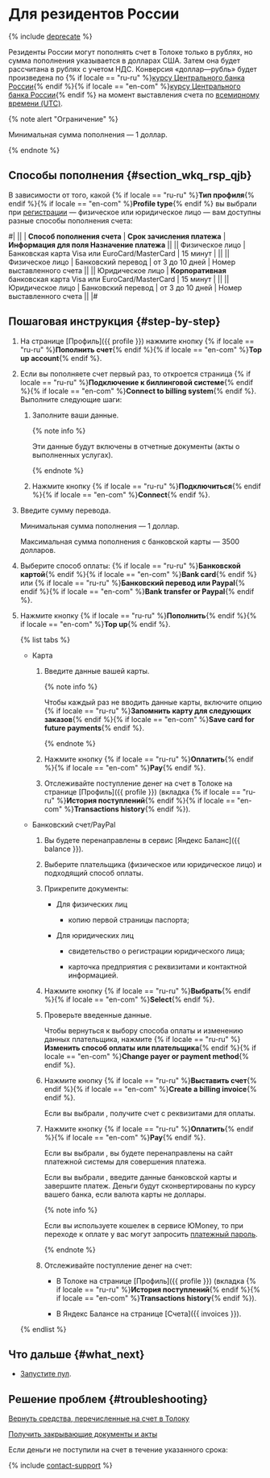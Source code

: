 # Для резидентов России

{% include [deprecate](../../_includes/deprecate.md) %}

Резиденты России могут пополнять счет в Толоке только в рублях, но сумма пополнения указывается в долларах США. Затем она будет рассчитана в рублях с учетом НДС. Конверсия «доллар—рубль» будет произведена по {% if locale == "ru-ru" %}[курсу Центрального банка России](notes.md#bank){% endif %}{% if locale == "en-com" %}[курсу Центрального банка России](notes.md#bank){% endif %} на момент выставления счета по [всемирному времени (UTC)](notes.md#utc).

{% note alert "Ограничение" %}

Минимальная сумма пополнения — 1 доллар.

{% endnote %}

## Способы пополнения {#section_wkq_rsp_qjb}

В зависимости от того, какой {% if locale == "ru-ru" %}**Тип профиля**{% endif %}{% if locale == "en-com" %}**Profile type**{% endif %} вы выбрали при [регистрации](access.md) — физическое или юридическое лицо — вам доступны разные способы пополнения счета:

#|
|| | **Способ пополнения счета** | **Срок зачисления платежа** | **Информация для поля Назначение платежа** ||
|| Физическое лицо | Банковская карта Visa или EuroCard/MasterCard | 15 минут | ||
|| Физическое лицо | Банковский перевод | от 3 до 10 дней | Номер выставленного счета ||
|| Юридическое лицо | **Корпоративная** банковская карта Visa или EuroCard/MasterCard | 15 минут | ||
|| Юридическое лицо | Банковский перевод | от 3 до 10 дней | Номер выставленного счета ||
|#

## Пошаговая инструкция {#step-by-step}

1. На странице [Профиль]({{ profile }}) нажмите кнопку {% if locale == "ru-ru" %}**Пополнить счет**{% endif %}{% if locale == "en-com" %}**Top up account**{% endif %}.

1. Если вы пополняете счет первый раз, то откроется страница {% if locale == "ru-ru" %}**Подключение к биллинговой системе**{% endif %}{% if locale == "en-com" %}**Connect to billing system**{% endif %}. Выполните следующие шаги:

    1. Заполните ваши данные.

        {% note info %}

        Эти данные будут включены в отчетные документы (акты о выполненных услугах).

        {% endnote %}

    1. Нажмите кнопку {% if locale == "ru-ru" %}**Подключиться**{% endif %}{% if locale == "en-com" %}**Connect**{% endif %}.

1. Введите сумму перевода.

    Минимальная сумма пополнения — 1 доллар.

    Максимальная сумма пополнения с банковской карты — 3500 долларов.

1. Выберите способ оплаты: {% if locale == "ru-ru" %}**Банковской картой**{% endif %}{% if locale == "en-com" %}**Bank card**{% endif %} или {% if locale == "ru-ru" %}**Банковский перевод или Paypal**{% endif %}{% if locale == "en-com" %}**Bank transfer or Paypal**{% endif %}.

1. Нажмите кнопку {% if locale == "ru-ru" %}**Пополнить**{% endif %}{% if locale == "en-com" %}**Top up**{% endif %}.

    {% list tabs %}

    - Карта

      1. Введите данные вашей карты.

          {% note info %}

          Чтобы каждый раз не вводить данные карты, включите опцию {% if locale == "ru-ru" %}**Запомнить карту для следующих заказов**{% endif %}{% if locale == "en-com" %}**Save card for future payments**{% endif %}.

          {% endnote %}

      1. Нажмите кнопку {% if locale == "ru-ru" %}**Оплатить**{% endif %}{% if locale == "en-com" %}**Pay**{% endif %}.

      1. Отслеживайте поступление денег на счет в Толоке на странице [Профиль]({{ profile }}) (вкладка {% if locale == "ru-ru" %}**История поступлений**{% endif %}{% if locale == "en-com" %}**Transactions history**{% endif %}).

    - Банковский счет/PayPal

      1. Вы будете перенаправлены в сервис [Яндекс Баланс]({{ balance }}).

      1. Выберите плательщика (физическое или юридическое лицо) и подходящий способ оплаты.

      1. Прикрепите документы:

          - Для физических лиц

              - копию первой страницы паспорта;

          - Для юридических лиц

              - свидетельство о регистрации юридического лица;

              - карточка предприятия с реквизитами и контактной информацией.

      1. Нажмите кнопку {% if locale == "ru-ru" %}**Выбрать**{% endif %}{% if locale == "en-com" %}**Select**{% endif %}.

      1. Проверьте введенные данные.

          Чтобы вернуться к выбору способа оплаты и изменению данных плательщика, нажмите {% if locale == "ru-ru" %}**Изменить способ оплаты или плательщика**{% endif %}{% if locale == "en-com" %}**Change payer or payment method**{% endif %}.

      1. Нажмите кнопку {% if locale == "ru-ru" %}**Выставить счет**{% endif %}{% if locale == "en-com" %}**Create a billing invoice**{% endif %}.

          Если вы выбрали , получите счет с реквизитами для оплаты.

      1. Нажмите кнопку {% if locale == "ru-ru" %}**Оплатить**{% endif %}{% if locale == "en-com" %}**Pay**{% endif %}.

          Если вы выбрали , вы будете перенаправлены на сайт платежной системы для совершения платежа.

          Если вы выбрали , введите данные банковской карты и завершите платеж. Деньги будут сконвертированы по курсу вашего банка, если валюта карты не доллары.

          {% note info %}

          Если вы используете кошелек в сервисе ЮMoney, то при переходе к оплате у вас могут запросить [платежный пароль](https://yandex.ru/support/money/password/permanent.html).

          {% endnote %}

      1. Отслеживайте поступление денег на счет:

          - В Толоке на странице [Профиль]({{ profile }}) (вкладка {% if locale == "ru-ru" %}**История поступлений**{% endif %}{% if locale == "en-com" %}**Transactions history**{% endif %}).

          - В Яндекс Балансе на странице [Счета]({{ invoices }}).

    {% endlist %}

## Что дальше {#what_next}

- [Запустите пул](pool-run-and-stop.md).

## Решение проблем {#troubleshooting}

[Вернуть средства, перечисленные на счет в Толоку](../troubleshooting/support.md#feedback_khw_wc3_qjb)

[Получить закрывающие документы и акты](../troubleshooting/support.md#feedback_g3b_vj3_qjb)

Если деньги не поступили на счет в течение указанного срока:

{% include [contact-support](../_includes/contact-support.md) %}